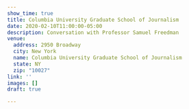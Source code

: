 ```yaml
---
show_time: true
title: Columbia University Graduate School of Journalism
date: 2020-02-10T11:00:00-05:00
description: Conversation with Professor Samuel Freedman
venue:
  address: 2950 Broadway
  city: New York
  name: Columbia University Graduate School of Journalism
  state: NY
  zip: "10027"
link: ''
images: []
draft: true

---
```

